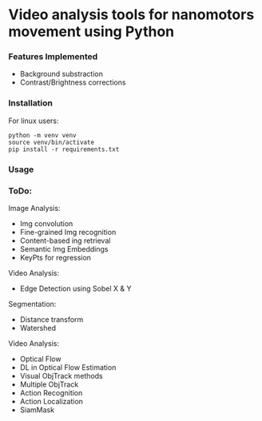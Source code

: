 # Video analysis tools for nanomotors movement using Python

### Features Implemented
- Background substraction
- Contrast/Brightness corrections 

### Installation

For linux users: 
```
python -m venv venv
source venv/bin/activate
pip install -r requirements.txt
```

### Usage

### ToDo:

Image Analysis:
- Img convolution
- Fine-grained Img recognition
- Content-based ing retrieval
- Semantic Img Embeddings
- KeyPts for regression

Video Analysis:
- Edge Detection using Sobel X & Y

Segmentation:
- Distance transform
- Watershed

Video Analysis:
- Optical Flow 
- DL in Optical Flow Estimation
- Visual ObjTrack methods
- Multiple ObjTrack
- Action Recognition
- Action Localization
- SiamMask
